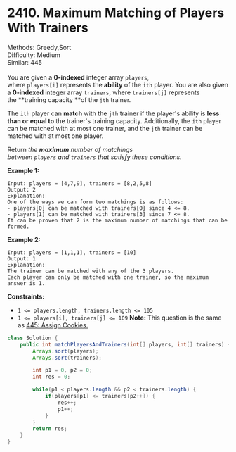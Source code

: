 # 2410. Maximum Matching of Players With Trainers  

  Methods: Greedy,Sort </br> Difficulty: Medium </br> Similar: 445 </br> </br>You are given a **0-indexed** integer array `players`, where `players[i]` represents the **ability** of the `ith` player. You are also given a **0-indexed** integer array `trainers`, where `trainers[j]` represents the **training capacity **of the `jth` trainer.

The `ith` player can **match** with the `jth` trainer if the player's ability is **less than or equal to** the trainer's training capacity. Additionally, the `ith` player can be matched with at most one trainer, and the `jth` trainer can be matched with at most one player.

Return *the ****maximum**** number of matchings between *`players`* and *`trainers`* that satisfy these conditions.*

**Example 1:**

```plain text
Input: players = [4,7,9], trainers = [8,2,5,8]
Output: 2
Explanation:
One of the ways we can form two matchings is as follows:
- players[0] can be matched with trainers[0] since 4 <= 8.
- players[1] can be matched with trainers[3] since 7 <= 8.
It can be proven that 2 is the maximum number of matchings that can be formed.
```

**Example 2:**

```plain text
Input: players = [1,1,1], trainers = [10]
Output: 1
Explanation:
The trainer can be matched with any of the 3 players.
Each player can only be matched with one trainer, so the maximum answer is 1.
```

**Constraints:**

- `1 <= players.length, trainers.length <= 105`
- `1 <= players[i], trainers[j] <= 109`
**Note:** This question is the same as [445: Assign Cookies.](https://leetcode.com/problems/assign-cookies/description/)  

```java
class Solution {
    public int matchPlayersAndTrainers(int[] players, int[] trainers) {
        Arrays.sort(players);
        Arrays.sort(trainers);

        int p1 = 0, p2 = 0;
        int res = 0;

        while(p1 < players.length && p2 < trainers.length) {
            if(players[p1] <= trainers[p2++]) {
                res++;
                p1++;
            }
        }
        return res;
    }
}
```

